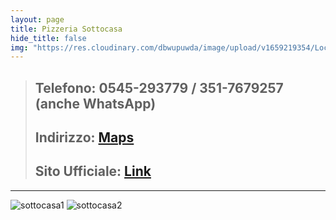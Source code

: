 ```yaml
---
layout: page
title: Pizzeria Sottocasa
hide_title: false
img: "https://res.cloudinary.com/dbwupuwda/image/upload/v1659219354/Locali/sottocasa.png"
---
```


>## Telefono: 0545-293779 / 351-7679257 (anche WhatsApp) 
>## Indirizzo: [Maps](https://goo.gl/maps/EbfR3y1zArri6rcH9) 
>
>## Sito Ufficiale: [Link](https://www.pizzasottocasa.it)


***

![sottocasa1](https://res.cloudinary.com/dbwupuwda/image/upload/q_20/v1661536575/Menu/sottocasa2_iu53ic.jpg)
![sottocasa2](https://res.cloudinary.com/dbwupuwda/image/upload/q_20/v1661536575/Menu/sottocasa3_hdzhp2.jpg)



